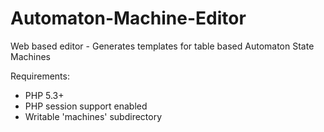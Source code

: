 # Automaton-Machine-Editor
Web based editor - Generates templates for table based Automaton State Machines

Requirements:
- PHP 5.3+
- PHP session support enabled
- Writable 'machines' subdirectory


